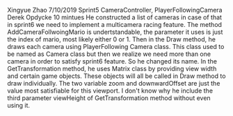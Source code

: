 Xingyue Zhao
7/10/2019
Sprint5
CameraController, PlayerFollowingCamera
Derek Opdycke
10 mintues
He constructed a list of cameras in case of that in sprint6 we need to implement a multicamera racing feature. The method AddCameraFollwoingMario is undertstandable, the parameter it uses is just the index of mario, most likely either 0 or 1. Then in the Draw method, he draws each camera using PlayerFollowing Camera class. This class used to be named as Camera class but then we realize we need more than one camera in order to satisfy sprint6 feature. So he changed its name. In the GetTransformation method, he uses Matrix class by providing view width and certain game objects. These objects will all be called in Draw method to draw individually. The two variable zoom and downwardOffset are just the value most satisfiable for this viewport. I don't know why he include the third parameter viewHeight of GetTransformation method without even using it.